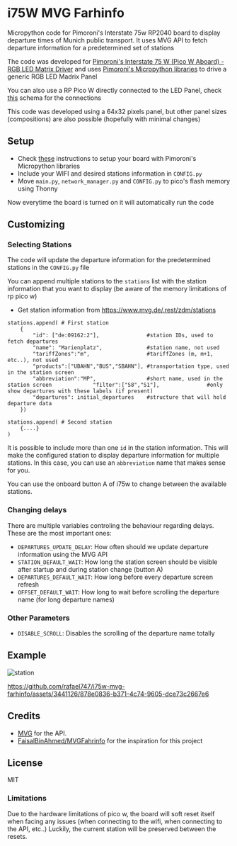 # i75W MVG Farhinfo

Micropython code for Pimoroni's Interstate 75w RP2040 board to display departure times of Munich public transport.
It uses MVG API to fetch departure information for a predetermined set of stations

The code was developed for [Pimoroni's Interstate 75 W (Pico W Aboard) - RGB LED Matrix Driver](https://shop.pimoroni.com/products/interstate-75-w?variant=40453881299027) and uses [Pimoroni's Micropython libraries](https://github.com/pimoroni/pimoroni-pico) to drive a generic RGB LED Madrix Panel

You can also use a RP Pico W directly connected to the LED Panel, check [this](https://cdn.shopify.com/s/files/1/0174/1800/files/interstate_w_schematic.pdf?v=1675859802) schema for the connections

This code was developed using a 64x32 pixels panel, but other panel sizes (compositions) are also possible (hopefully with minimal changes)

## Setup

 - Check [these](https://learn.pimoroni.com/article/getting-started-with-interstate-75) instructions to setup your board with Pimoroni's Micropython libraries
 - Include your WIFI and desired stations information in `CONFIG.py`
 - Move `main.py`, `network_manager.py` and `CONFIG.py` to pico's flash memory using Thonny

Now everytime the board is turned on it will automatically run the code

## Customizing

### Selecting Stations

The code will update the departure information for the predetermined stations in the `CONFIG.py` file

You can append multiple stations to the `stations` list with the station information that you want to display (be aware of the memory limitations of rp pico w)

 - Get station information from https://www.mvg.de/.rest/zdm/stations

```
stations.append( # First station
    {
        "id": ["de:09162:2"],               #station IDs, used to fetch departures
        "name": "Marienplatz",              #station name, not used
        "tariffZones":"m",                  #tariffZones (m, m+1, etc..), not used
        "products":["UBAHN","BUS","SBAHN"], #transportation type, used in the station screen
        "abbreviation":"MP",                #short name, used in the station screen             "filter":["S8","S1"],               #only show departures with these labels (if present)
        "departures": initial_departures    #structure that will hold departure data
    })

stations.append( # Second station
    {....}
)
```

It is possible to include more than one `id` in the station information. This will make the configured station to display departure information for multiple stations. In this case, you can use an `abbreviation` name that makes sense for you.

You can use the onboard button A of i75w to change between the available stations.

### Changing delays

There are multiple variables controling the behaviour regarding delays. These are the most important ones:

 - `DEPARTURES_UPDATE_DELAY`: How often should we update departure information using the MVG API
 - `STATION_DEFAULT_WAIT`: How long the station screen should be visible after startup and during station change (button A)
 - `DEPARTURES_DEFAULT_WAIT`: How long before every departure screen refresh
 - `OFFSET_DEFAULT_WAIT`: How long to wait before scrolling the departure name (for long departure names)

### Other Parameters

 - `DISABLE_SCROLL`: Disables the scrolling of the departure name totally

## Example

![station](https://github.com/rafael747/i75w-mvg-farhinfo/assets/3441126/97d6902d-82e9-4ae3-86d1-73860434e6ce)

https://github.com/rafael747/i75w-mvg-farhinfo/assets/3441126/878e0836-b371-4c74-9605-dce73c2667e6

## Credits

- [MVG](https://mvg.de) for the API.
- [FaisalBinAhmed/MVGFahrinfo](https://github.com/FaisalBinAhmed/MVGFahrinfo) for the inspiration for this project

## License

MIT

### Limitations

Due to the hardware limitations of pico w, the board will soft reset itself when facing any issues (when connecting to the wifi, when connecting to the API, etc..)
Luckily, the current station will be preserved between the resets.


